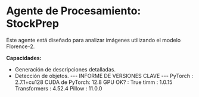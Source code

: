 # Agente de Procesamiento: StockPrep

Este agente está diseñado para analizar imágenes utilizando el modelo Florence-2.

**Capacidades:**
- Generación de descripciones detalladas.
- Detección de objetos.
--- INFORME DE VERSIONES CLAVE ---
PyTorch      : 2.7.1+cu128
CUDA de PyTorch: 12.8
GPU OK?      : True
timm         : 1.0.15
Transformers : 4.52.4
Pillow       : 11.0.0